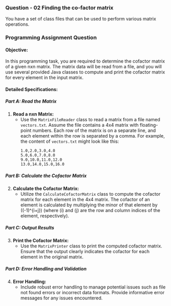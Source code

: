 ### Question - 02 Finding the co-factor matrix
You have a set of class files that can be used to perform various matrix operations. 
###  Programming Assignment Question

#### Objective:
In this programming task, you are required to determine the cofactor matrix of a given nxn matrix. The matrix data will be read from a file, and you will use several provided Java classes to compute and print the cofactor matrix for every element in the input matrix.

#### Detailed Specifications:

##### Part A: Read the Matrix
1. **Read a nxn Matrix:**
   - Use the `MatrixFileReader` class to read a matrix from a file named `vectors.txt`. Assume the file contains a 4x4 matrix with floating-point numbers. Each row of the matrix is on a separate line, and each element within the row is separated by a comma. For example, the content of `vectors.txt` might look like this:
     ```
     1.0,2.0,3.0,4.0
     5.0,6.0,7.0,8.0
     9.0,10.0,11.0,12.0
     13.0,14.0,15.0,16.0
     ```

##### Part B: Calculate the Cofactor Matrix
2. **Calculate the Cofactor Matrix:**
   - Utilize the `CalculateCofactorMatrix` class to compute the cofactor matrix for each element in the 4x4 matrix. The cofactor of an element is calculated by multiplying the minor of that element by \((-1)^{i+j}\) (where \(i\) and \(j\) are the row and column indices of the element, respectively).

##### Part C: Output Results
3. **Print the Cofactor Matrix:**
   - Use the `MatrixPrinter` class to print the computed cofactor matrix. Ensure that the output clearly indicates the cofactor for each element in the original matrix.

##### Part D: Error Handling and Validation
4. **Error Handling:**
   - Include robust error handling to manage potential issues such as file not found errors or incorrect data formats. Provide informative error messages for any issues encountered.

